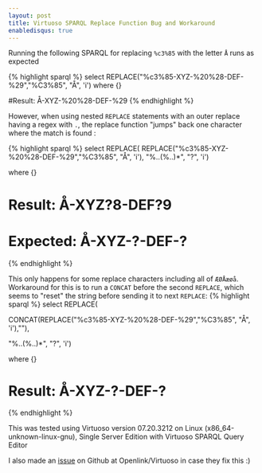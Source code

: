 ```yaml
---
layout: post
title: Virtuoso SPARQL Replace Function Bug and Workaround
enabledisqus: true
---
```


Running the following SPARQL for replacing `%c3%85` with the letter `Å` runs as expected

{% highlight sparql %}
select REPLACE("%c3%85-XYZ-%20%28-DEF-%29","%C3%85", "Å", 'i')
where {}

#Result: Å-XYZ-%20%28-DEF-%29
{% endhighlight %}

However, when using nested `REPLACE` statements with an outer replace having a regex with `.`, the replace function "jumps" back one character where the match is found :

{% highlight sparql %}
select REPLACE(
             REPLACE("%c3%85-XYZ-%20%28-DEF-%29","%C3%85", "Å", 'i'),
          "%..(%..)*", "?", 'i')

where {}
# Result: Å-XYZ?8-DEF?9
# Expected: Å-XYZ-?-DEF-?
{% endhighlight %}

This only happens for some replace characters including all of `ÆØÅæøå`. Workaround for this is to run a `CONCAT` before the second `REPLACE`, which seems to "reset" the string before sending it to next `REPLACE`:
{% highlight sparql %}
select REPLACE(

CONCAT(REPLACE("%c3%85-XYZ-%20%28-DEF-%29","%C3%85", "Å", 'i'),""),

"%..(%..)*", "?", 'i')

where {}

# Result: Å-XYZ-?-DEF-?
{% endhighlight %}

This was tested using Virtuoso version 07.20.3212 on Linux (x86_64-unknown-linux-gnu), Single Server Edition with Virtuoso SPARQL Query Editor

I also made an [issue](https://github.com/openlink/virtuoso-opensource/issues/415) on Github at Openlink/Virtuoso in case they fix this :)
